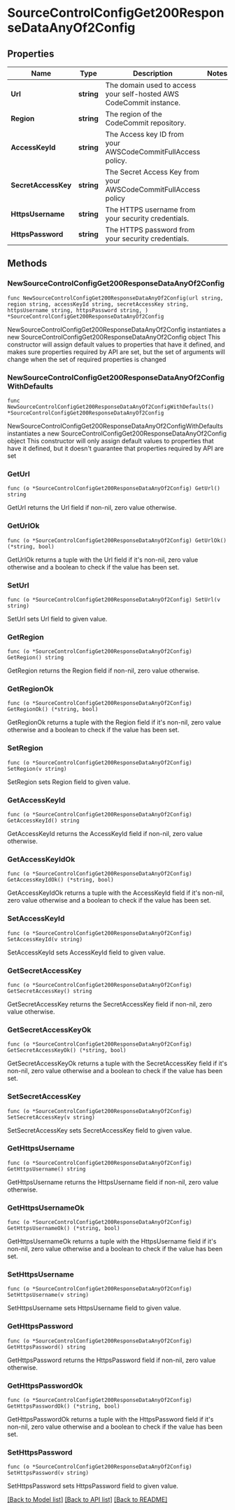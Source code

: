 # SourceControlConfigGet200ResponseDataAnyOf2Config

## Properties

Name | Type | Description | Notes
------------ | ------------- | ------------- | -------------
**Url** | **string** | The domain used to access your self-hosted AWS CodeCommit instance. | 
**Region** | **string** | The region of the CodeCommit repository. | 
**AccessKeyId** | **string** | The Access key ID from your AWSCodeCommitFullAccess policy. | 
**SecretAccessKey** | **string** | The Secret Access Key from your AWSCodeCommitFullAccess policy | 
**HttpsUsername** | **string** | The HTTPS username from your security credentials. | 
**HttpsPassword** | **string** | The HTTPS password from your security credentials. | 

## Methods

### NewSourceControlConfigGet200ResponseDataAnyOf2Config

`func NewSourceControlConfigGet200ResponseDataAnyOf2Config(url string, region string, accessKeyId string, secretAccessKey string, httpsUsername string, httpsPassword string, ) *SourceControlConfigGet200ResponseDataAnyOf2Config`

NewSourceControlConfigGet200ResponseDataAnyOf2Config instantiates a new SourceControlConfigGet200ResponseDataAnyOf2Config object
This constructor will assign default values to properties that have it defined,
and makes sure properties required by API are set, but the set of arguments
will change when the set of required properties is changed

### NewSourceControlConfigGet200ResponseDataAnyOf2ConfigWithDefaults

`func NewSourceControlConfigGet200ResponseDataAnyOf2ConfigWithDefaults() *SourceControlConfigGet200ResponseDataAnyOf2Config`

NewSourceControlConfigGet200ResponseDataAnyOf2ConfigWithDefaults instantiates a new SourceControlConfigGet200ResponseDataAnyOf2Config object
This constructor will only assign default values to properties that have it defined,
but it doesn't guarantee that properties required by API are set

### GetUrl

`func (o *SourceControlConfigGet200ResponseDataAnyOf2Config) GetUrl() string`

GetUrl returns the Url field if non-nil, zero value otherwise.

### GetUrlOk

`func (o *SourceControlConfigGet200ResponseDataAnyOf2Config) GetUrlOk() (*string, bool)`

GetUrlOk returns a tuple with the Url field if it's non-nil, zero value otherwise
and a boolean to check if the value has been set.

### SetUrl

`func (o *SourceControlConfigGet200ResponseDataAnyOf2Config) SetUrl(v string)`

SetUrl sets Url field to given value.


### GetRegion

`func (o *SourceControlConfigGet200ResponseDataAnyOf2Config) GetRegion() string`

GetRegion returns the Region field if non-nil, zero value otherwise.

### GetRegionOk

`func (o *SourceControlConfigGet200ResponseDataAnyOf2Config) GetRegionOk() (*string, bool)`

GetRegionOk returns a tuple with the Region field if it's non-nil, zero value otherwise
and a boolean to check if the value has been set.

### SetRegion

`func (o *SourceControlConfigGet200ResponseDataAnyOf2Config) SetRegion(v string)`

SetRegion sets Region field to given value.


### GetAccessKeyId

`func (o *SourceControlConfigGet200ResponseDataAnyOf2Config) GetAccessKeyId() string`

GetAccessKeyId returns the AccessKeyId field if non-nil, zero value otherwise.

### GetAccessKeyIdOk

`func (o *SourceControlConfigGet200ResponseDataAnyOf2Config) GetAccessKeyIdOk() (*string, bool)`

GetAccessKeyIdOk returns a tuple with the AccessKeyId field if it's non-nil, zero value otherwise
and a boolean to check if the value has been set.

### SetAccessKeyId

`func (o *SourceControlConfigGet200ResponseDataAnyOf2Config) SetAccessKeyId(v string)`

SetAccessKeyId sets AccessKeyId field to given value.


### GetSecretAccessKey

`func (o *SourceControlConfigGet200ResponseDataAnyOf2Config) GetSecretAccessKey() string`

GetSecretAccessKey returns the SecretAccessKey field if non-nil, zero value otherwise.

### GetSecretAccessKeyOk

`func (o *SourceControlConfigGet200ResponseDataAnyOf2Config) GetSecretAccessKeyOk() (*string, bool)`

GetSecretAccessKeyOk returns a tuple with the SecretAccessKey field if it's non-nil, zero value otherwise
and a boolean to check if the value has been set.

### SetSecretAccessKey

`func (o *SourceControlConfigGet200ResponseDataAnyOf2Config) SetSecretAccessKey(v string)`

SetSecretAccessKey sets SecretAccessKey field to given value.


### GetHttpsUsername

`func (o *SourceControlConfigGet200ResponseDataAnyOf2Config) GetHttpsUsername() string`

GetHttpsUsername returns the HttpsUsername field if non-nil, zero value otherwise.

### GetHttpsUsernameOk

`func (o *SourceControlConfigGet200ResponseDataAnyOf2Config) GetHttpsUsernameOk() (*string, bool)`

GetHttpsUsernameOk returns a tuple with the HttpsUsername field if it's non-nil, zero value otherwise
and a boolean to check if the value has been set.

### SetHttpsUsername

`func (o *SourceControlConfigGet200ResponseDataAnyOf2Config) SetHttpsUsername(v string)`

SetHttpsUsername sets HttpsUsername field to given value.


### GetHttpsPassword

`func (o *SourceControlConfigGet200ResponseDataAnyOf2Config) GetHttpsPassword() string`

GetHttpsPassword returns the HttpsPassword field if non-nil, zero value otherwise.

### GetHttpsPasswordOk

`func (o *SourceControlConfigGet200ResponseDataAnyOf2Config) GetHttpsPasswordOk() (*string, bool)`

GetHttpsPasswordOk returns a tuple with the HttpsPassword field if it's non-nil, zero value otherwise
and a boolean to check if the value has been set.

### SetHttpsPassword

`func (o *SourceControlConfigGet200ResponseDataAnyOf2Config) SetHttpsPassword(v string)`

SetHttpsPassword sets HttpsPassword field to given value.



[[Back to Model list]](../README.md#documentation-for-models) [[Back to API list]](../README.md#documentation-for-api-endpoints) [[Back to README]](../README.md)



